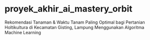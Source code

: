# proyek_akhir_ai_mastery_orbit
Rekomendasi Tanaman &amp; Waktu Tanam Paling Optimal bagi Pertanian Holtikultura di Kecamatan Gisting, Lampung Menggunakan Algoritma Machine Learning 
